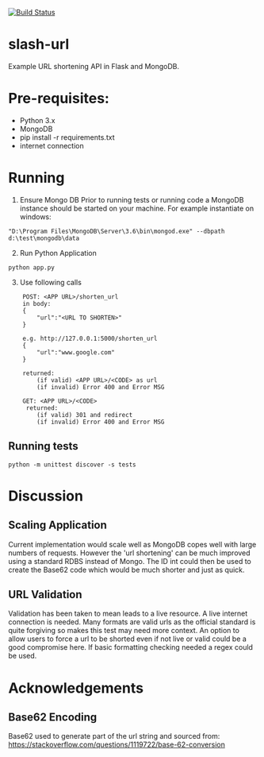 [![Build Status](https://travis-ci.com/tm-sol/slash-url.svg?branch=master)](https://travis-ci.com/tm-sol/slash-url)

# slash-url
Example URL shortening API in Flask and MongoDB.

# Pre-requisites:
 - Python 3.x
 - MongoDB
 - pip install -r requirements.txt
 - internet connection

# Running
1. Ensure Mongo DB
Prior to running tests or running code a MongoDB instance should be started on your machine.  For example instantiate on windows:
```
"D:\Program Files\MongoDB\Server\3.6\bin\mongod.exe" --dbpath d:\test\mongodb\data
```

2. Run Python Application

```
python app.py
```

3. Use following calls

```
    POST: <APP URL>/shorten_url
    in body:
    {
	    "url":"<URL TO SHORTEN>"
    }

    e.g. http://127.0.0.1:5000/shorten_url
    {
	    "url":"www.google.com"
    }

    returned:
        (if valid) <APP URL>/<CODE> as url
        (if invalid) Error 400 and Error MSG

    GET: <APP URL>/<CODE>
     returned:
        (if valid) 301 and redirect
        (if invalid) Error 400 and Error MSG
```

## Running tests

```
python -m unittest discover -s tests
```

# Discussion

## Scaling Application
Current implementation would scale well as MongoDB copes well with large numbers of requests.  However the 'url shortening' can be much improved using a standard RDBS instead of Mongo.  The ID int could then be used to create the Base62 code which would be much shorter and just as quick.

## URL Validation
Validation has been taken to mean leads to a live resource.  A live internet connection is needed.  Many formats are valid urls as the official standard is quite forgiving so makes this test may need more context.  An option to allow users to force a url to be shorted even if not live or valid could be a good compromise here.  If basic formatting checking needed a regex could be used.

# Acknowledgements
## Base62 Encoding
Base62 used to generate part of the url string and sourced from:
https://stackoverflow.com/questions/1119722/base-62-conversion

